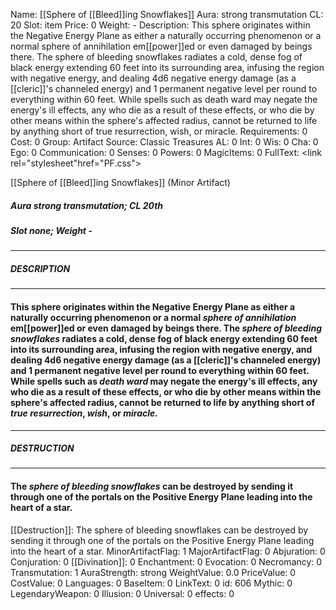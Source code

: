 Name: [[Sphere of [[Bleed]]ing Snowflakes]]
Aura: strong transmutation
CL: 20
Slot: item
Price: 0
Weight: -
Description: This sphere originates within the Negative Energy Plane as either a naturally occurring phenomenon or a normal sphere of annihilation em[[power]]ed or even damaged by beings there. The sphere of bleeding snowflakes radiates a cold, dense fog of black energy extending 60 feet into its surrounding area, infusing the region with negative energy, and dealing 4d6 negative energy damage (as a [[cleric]]'s channeled energy) and 1 permanent negative level per round to everything within 60 feet. While spells such as death ward may negate the energy's ill effects, any who die as a result of these effects, or who die by other means within the sphere's affected radius, cannot be returned to life by anything short of true resurrection, wish, or miracle.
Requirements: 0
Cost: 0
Group: Artifact
Source: Classic Treasures
AL: 0
Int: 0
Wis: 0
Cha: 0
Ego: 0
Communication: 0
Senses: 0
Powers: 0
MagicItems: 0
FullText: <link rel="stylesheet"href="PF.css"><div class="heading"><p class="alignleft">[[Sphere of [[Bleed]]ing Snowflakes]] (Minor Artifact)</p><div style="clear: both;"></div></div><div><h5><b>Aura </b>strong transmutation; <b>CL </b>20th</h5><h5><b>Slot </b>none; <b>Weight </b>-</h5></div><hr/><div><h5><b>DESCRIPTION</b></h5></div><hr/><div><h4><p>This sphere originates within the Negative Energy Plane as either a naturally occurring phenomenon or a normal <i>sphere of annihilation</i> em[[power]]ed or even damaged by beings there. The <i>sphere of bleeding snowflakes</i> radiates a cold, dense fog of black energy extending 60 feet into its surrounding area, infusing the region with negative energy, and dealing 4d6 negative energy damage (as a [[cleric]]'s channeled energy) and 1 permanent negative level per round to everything within 60 feet. While spells such as <i>death ward</i> may negate the energy's ill effects, any who die as a result of these effects, or who die by other means within the sphere's affected radius, cannot be returned to life by anything short of <i>true resurrection</i>, <i>wish</i>, or <i>miracle.</i></p></h4></div><hr/><div><h5><b>DESTRUCTION</b></h5></div><hr/><div><h4><p>The <i>sphere of bleeding snowflakes</i> can be destroyed by sending it through one of the portals on the Positive Energy Plane leading into the heart of a star.</p></h4></div>
[[Destruction]]: The sphere of bleeding snowflakes can be destroyed by sending it through one of the portals on the Positive Energy Plane leading into the heart of a star.
MinorArtifactFlag: 1
MajorArtifactFlag: 0
Abjuration: 0
Conjuration: 0
[[Divination]]: 0
Enchantment: 0
Evocation: 0
Necromancy: 0
Transmutation: 1
AuraStrength: strong
WeightValue: 0.0
PriceValue: 0
CostValue: 0
Languages: 0
BaseItem: 0
LinkText: 0
id: 606
Mythic: 0
LegendaryWeapon: 0
Illusion: 0
Universal: 0
effects: 0
